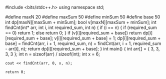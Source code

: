 #include <bits/stdc++.h>
using namespace std;

#define maxN 20
#define maxSum 50
#define minSum 50
#define base 50
int dp[maxN][maxSum + minSum];
bool v[maxN][maxSum + minSum];
int findCnt(int* arr, int i, int required_sum, int n)
{
	if (i == n) {
		if (required_sum == 0)
			return 1;
		else
			return 0;
	}
	if (v[i][required_sum + base])
		return dp[i][required_sum + base];
	v[i][required_sum + base] = 1;
	dp[i][required_sum + base]
		= findCnt(arr, i + 1, required_sum, n)
		+ findCnt(arr, i + 1, required_sum - arr[i], n);
	return dp[i][required_sum + base];
}
int main()
{
	int arr[] = { 3, 3, 3, 3 };
	int n = sizeof(arr) / sizeof(int);
	int x = 6;

	cout << findCnt(arr, 0, x, n);

	return 0;
